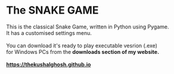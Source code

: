 # The SNAKE GAME
This is the classical Snake Game, written in Python using Pygame.<br>
It has a customised settings menu.<br><br>
You can download it's ready to play executable vesrion (.exe)<br> for Windows PCs from the <b>downloads section of my website<b>.<br><br>
https://thekushalghosh.github.io<br>
